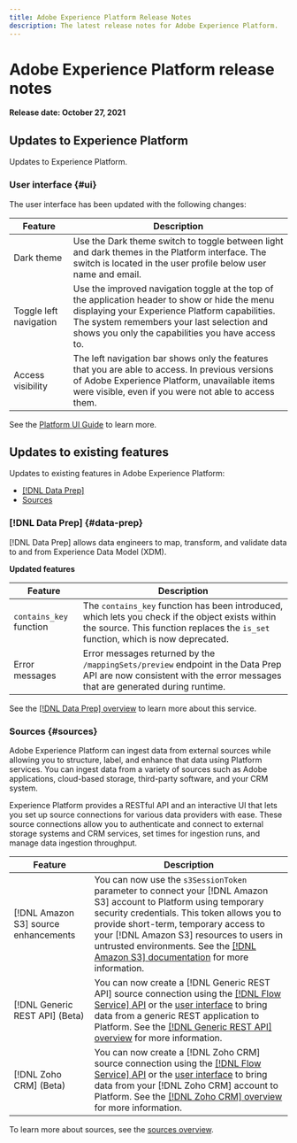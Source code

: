 ```yaml
---
title: Adobe Experience Platform Release Notes
description: The latest release notes for Adobe Experience Platform.
---
```

# Adobe Experience Platform release notes 

**Release date: October 27, 2021**

## Updates to Experience Platform

Updates to Experience Platform.

### User interface {#ui}

The user interface has been updated with the following changes:

| Feature | Description |
| --- | --- |
| Dark theme | Use the Dark theme switch to toggle between light and dark themes in the Platform interface. The switch is located in the user profile below user name and email. |
| Toggle left navigation | Use the improved navigation toggle at the top of the application header to show or hide the menu displaying your Experience Platform capabilities. The system remembers your last selection and shows you only the capabilities you have access to. |
| Access visibility | The left navigation bar shows only the features that you are able to access. In previous versions of Adobe Experience Platform, unavailable items were visible, even if you were not able to access them. |

See the [Platform UI Guide](../../landing/ui-guide.md) to learn more.

## Updates to existing features

Updates to existing features in Adobe Experience Platform:

- [[!DNL Data Prep]](#data-prep)
- [Sources](#sources)

### [!DNL Data Prep] {#data-prep}

[!DNL Data Prep] allows data engineers to map, transform, and validate data to and from Experience Data Model (XDM).

**Updated features**

| Feature | Description |
| --- | --- |
| `contains_key` function | The `contains_key` function has been introduced, which lets you check if the object exists within the source. This function replaces the `is_set` function, which is now deprecated. |
| Error messages | Error messages returned by the `/mappingSets/preview` endpoint in the Data Prep API are now consistent with the error messages that are generated during runtime. |

See the [[!DNL Data Prep] overview](../../data-prep/home.md) to learn more about this service.

### Sources {#sources}

Adobe Experience Platform can ingest data from external sources while allowing you to structure, label, and enhance that data using Platform services. You can ingest data from a variety of sources such as Adobe applications, cloud-based storage, third-party software, and your CRM system.

Experience Platform provides a RESTful API and an interactive UI that lets you set up source connections for various data providers with ease. These source connections allow you to authenticate and connect to external storage systems and CRM services, set times for ingestion runs, and manage data ingestion throughput.

| Feature | Description |
| --- | --- |
| [!DNL Amazon S3] source enhancements | You can now use the `s3SessionToken` parameter to connect your [!DNL Amazon S3] account to Platform using temporary security credentials. This token allows you to provide short-term, temporary access to your [!DNL Amazon S3] resources to users in untrusted environments. See the [[!DNL Amazon S3] documentation](../../sources/connectors/cloud-storage/s3.md#prerequisites) for more information. |
| [!DNL Generic REST API] (Beta) | You can now create a [!DNL Generic REST API] source connection using the [[!DNL Flow Service] API](../../sources/tutorials/api/create/protocols/generic-rest.md) or the [user interface](../../sources/tutorials/ui/create/protocols/generic-rest.md) to bring data from a generic REST application to Platform. See the [[!DNL Generic REST API] overview](../../sources/connectors/protocols/generic-rest.md) for more information. |
| [!DNL Zoho CRM] (Beta) | You can now create a [!DNL Zoho CRM] source connection using the [[!DNL Flow Service] API](../../sources/tutorials/api/create/crm/zoho.md) or the [user interface](../../sources/tutorials/ui/create/crm/zoho.md) to bring data from your [!DNL Zoho CRM] account to Platform. See the [[!DNL Zoho CRM] overview](../../sources/connectors/crm/zoho.md) for more information. |

To learn more about sources, see the [sources overview](../../sources/home.md).
